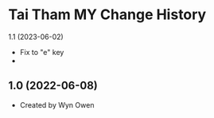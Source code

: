 Tai Tham MY Change History
====================

1.1 (2023-06-02)
* Fix to "e" key
* 
1.0 (2022-06-08)
----------------
* Created by Wyn Owen
